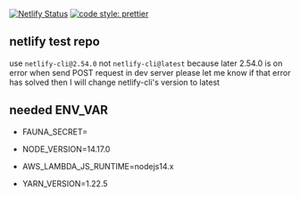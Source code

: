 [![Netlify Status](https://api.netlify.com/api/v1/badges/27143e3c-9c91-4751-8fdb-1f69a3178fff/deploy-status)](https://app.netlify.com/sites/angry-lamarr-ff3a8e/deploys)
[![code style: prettier](https://img.shields.io/badge/code_style-prettier-ff69b4.svg?style=flat-square)](https://github.com/prettier/prettier)

## netlify test repo

use `netlify-cli@2.54.0` not `netlify-cli@latest` because later 2.54.0 is on error when send POST request in dev server
please let me know if that error has solved then I will change netlify-cli's version to latest

## needed ENV_VAR

- FAUNA_SECRET=

- NODE_VERSION=14.17.0
- AWS_LAMBDA_JS_RUNTIME=nodejs14.x
- YARN_VERSION=1.22.5
